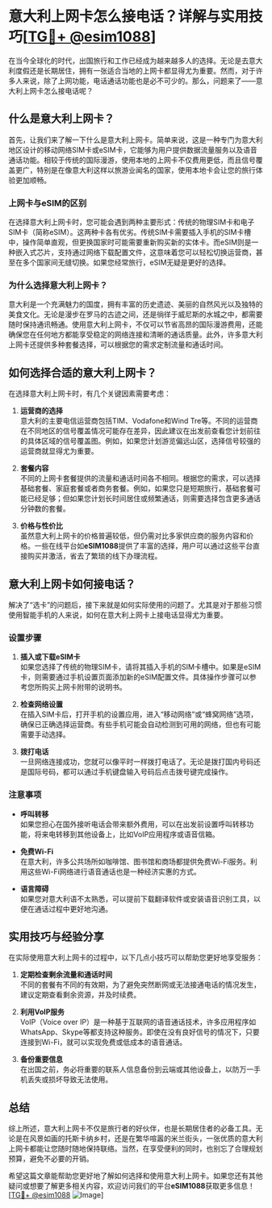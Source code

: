 # 意大利上网卡怎么接电话？详解与实用技巧[[TG💪+ @esim1088](https://t.me/s/esim1088)]

在当今全球化的时代，出国旅行和工作已经成为越来越多人的选择。无论是去意大利度假还是长期居住，拥有一张适合当地的上网卡都显得尤为重要。然而，对于许多人来说，除了上网功能，电话通话功能也是必不可少的。那么，问题来了——意大利上网卡怎么接电话呢？

## 什么是意大利上网卡？

首先，让我们来了解一下什么是意大利上网卡。简单来说，这是一种专门为意大利地区设计的移动网络SIM卡或eSIM卡，它能够为用户提供数据流量服务以及语音通话功能。相较于传统的国际漫游，使用本地的上网卡不仅费用更低，而且信号覆盖更广，特别是在像意大利这样以旅游业闻名的国家，使用本地卡会让您的旅行体验更加顺畅。

### 上网卡与eSIM的区别

在选择意大利上网卡时，您可能会遇到两种主要形式：传统的物理SIM卡和电子SIM卡（简称eSIM）。这两种卡各有优劣。传统SIM卡需要插入手机的SIM卡槽中，操作简单直观，但更换国家时可能需要重新购买新的实体卡。而eSIM则是一种嵌入式芯片，支持通过网络下载配置文件，这意味着您可以轻松切换运营商，甚至在多个国家间无缝切换。如果您经常旅行，eSIM无疑是更好的选择。

### 为什么选择意大利上网卡？

意大利是一个充满魅力的国度，拥有丰富的历史遗迹、美丽的自然风光以及独特的美食文化。无论是漫步在罗马的古迹之间，还是徜徉于威尼斯的水城之中，都需要随时保持通讯畅通。使用意大利上网卡，不仅可以节省高昂的国际漫游费用，还能确保您在任何地方都能享受稳定的网络连接和清晰的通话质量。此外，许多意大利上网卡还提供多种套餐选择，可以根据您的需求定制流量和通话时间。

## 如何选择合适的意大利上网卡？

在选择意大利上网卡时，有几个关键因素需要考虑：

1. **运营商的选择**  
   意大利的主要电信运营商包括TIM、Vodafone和Wind Tre等。不同的运营商在不同地区的信号覆盖情况可能存在差异，因此建议在出发前查看您计划前往的具体区域的信号覆盖图。例如，如果您计划游览偏远山区，选择信号较强的运营商就显得尤为重要。

2. **套餐内容**  
   不同的上网卡套餐提供的流量和通话时间各不相同。根据您的需求，可以选择基础套餐、家庭套餐或者商务套餐。例如，如果您只是短期旅行，基础套餐可能已经足够；但如果您计划长时间居住或频繁通话，则需要选择包含更多通话分钟数的套餐。

3. **价格与性价比**  
   虽然意大利上网卡的价格普遍较低，但仍需对比多家供应商的服务内容和价格。一些在线平台如**eSIM1088**提供了丰富的选择，用户可以通过这些平台直接购买并激活，省去了繁琐的线下办理流程。

## 意大利上网卡如何接电话？

解决了“选卡”的问题后，接下来就是如何实际使用的问题了。尤其是对于那些习惯使用智能手机的人来说，如何在意大利上网卡上接电话显得尤为重要。

### 设置步骤

1. **插入或下载eSIM卡**  
   如果您选择了传统的物理SIM卡，请将其插入手机的SIM卡槽中。如果是eSIM卡，则需要通过手机设置页面添加新的eSIM配置文件。具体操作步骤可以参考您所购买上网卡附带的说明书。

2. **检查网络设置**  
   在插入SIM卡后，打开手机的设置应用，进入“移动网络”或“蜂窝网络”选项，确保已正确选择运营商。有些手机可能会自动检测到可用的网络，但也有可能需要手动选择。

3. **拨打电话**  
   一旦网络连接成功，您就可以像平时一样拨打电话了。无论是拨打国内号码还是国际号码，都可以通过手机键盘输入号码后点击拨号键完成操作。

### 注意事项

- **呼叫转移**  
  如果您担心在国外接听电话会带来额外费用，可以在出发前设置呼叫转移功能，将来电转移到其他设备上，比如VoIP应用程序或语音信箱。

- **免费Wi-Fi**  
  在意大利，许多公共场所如咖啡馆、图书馆和商场都提供免费Wi-Fi服务。利用这些Wi-Fi网络进行语音通话也是一种经济实惠的方式。

- **语言障碍**  
  如果您对意大利语不太熟悉，可以提前下载翻译软件或安装语音识别工具，以便在通话过程中更好地沟通。

## 实用技巧与经验分享

在实际使用意大利上网卡的过程中，以下几点小技巧可以帮助您更好地享受服务：

1. **定期检查剩余流量和通话时间**  
   不同的套餐有不同的有效期，为了避免突然断网或无法接通电话的情况发生，建议定期查看剩余资源，并及时续费。

2. **利用VoIP服务**  
   VoIP（Voice over IP）是一种基于互联网的语音通话技术，许多应用程序如WhatsApp、Skype等都支持这种服务。即使在没有良好信号的情况下，只要连接到Wi-Fi，就可以实现免费或低成本的语音通话。

3. **备份重要信息**  
   在出国之前，务必将重要的联系人信息备份到云端或其他设备上，以防万一手机丢失或损坏导致无法使用。

## 总结

综上所述，意大利上网卡不仅是旅行者的好伙伴，也是长期居住者的必备工具。无论是在风景如画的托斯卡纳乡村，还是在繁华喧嚣的米兰街头，一张优质的意大利上网卡都能让您随时随地保持联络。当然，在享受便利的同时，也别忘了合理规划预算，避免不必要的开销。

希望这篇文章能帮助您更好地了解如何选择和使用意大利上网卡。如果您还有其他疑问或想要了解更多相关内容，欢迎访问我们的平台**eSIM1088**获取更多信息！[[TG💪+ @esim1088](https://t.me/s/esim1088) ![Image](https://i.postimg.cc/4NQfJmqS/Snipaste-2025-05-13-00-14-12.png)]